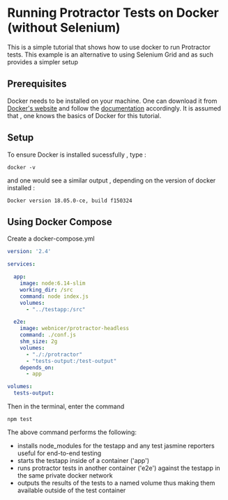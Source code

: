 Running Protractor Tests on  Docker (without Selenium)
========================================

This is a simple tutorial that shows how to use docker to run Protractor tests. 
This example is an alternative to using Selenium Grid and as such provides a simpler setup

Prerequisites
-------------
Docker needs to be installed on your machine. One can download it from [Docker's website](https://www.docker.com) and follow the [documentation](https://docs.docker.com/) accordingly.
It is assumed that , one knows the basics of Docker for this tutorial.

Setup
-----------
To ensure Docker is installed sucessfully , type :
``` shell
docker -v
```
and one  would see a similar output , depending on the version of docker installed :
``` shell
Docker version 18.05.0-ce, build f150324
``` 

Using Docker Compose
---------------------------------------------------------------------------

Create a docker-compose.yml 

``` yaml
version: '2.4'

services:

  app:
    image: node:6.14-slim
    working_dir: /src
    command: node index.js
    volumes: 
      - "../testapp:/src"

  e2e:
    image: webnicer/protractor-headless
    command: ./conf.js
    shm_size: 2g
    volumes: 
      - "./:/protractor"
      - "tests-output:/test-output"
    depends_on:
      - app

volumes: 
  tests-output:
```

Then in the terminal, enter the command

``` shell
npm test
```

The above command performs the following:
* installs node_modules for the testapp and any test jasmine reporters useful for end-to-end testing
* starts the testapp inside of a container ('app')
* runs protractor tests in another container ('e2e') against the testapp in the same private docker network
* outputs the results of the tests to a named volume thus making them available outside of the test container